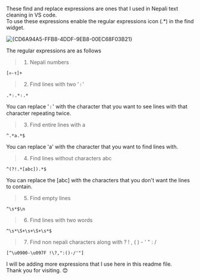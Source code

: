 These find and replace expressions are ones that I used in Nepali text cleaning in VS code.  
To use these expressions enable the regular expressions icon (.*) in the find widget. 


![{CD6A94A5-FFB8-4DDF-9EB8-00EC68F03B21}](https://github.com/user-attachments/assets/2756930a-7167-425d-9b93-3685613ba29f)

The regular expressions are as follows
> 1. Nepali numbers

    [०-९]+  
> 2. Find lines with two '।' 

    .*।.*।.*  

You can replace '।' with the character that you want to see lines with that character repeating twice.  
> 3. Find entire lines with a  

    ^.*a.*$
You can replace 'a' with the character that you want to find lines with.  
> 4. Find lines without characters abc  

    ^(?!.*[abc]).*$
You can replace the [abc] with the characters that you don't want the lines to contain.  
> 5. Find empty lines  

    ^\s*$\n  

> 6. Find lines with two words  

    ^\s*\S+\s+\S+\s*$  

> 7. Find non nepali characters along with ? ! , ( ) - ' " : /

    [^\u0900-\u097F !\?,":()-/'"]  

I will be adding more expressions that I use here in this readme file.  
Thank you for visiting. 😊
